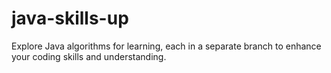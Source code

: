 # java-skills-up
Explore Java algorithms for learning, each in a separate branch to enhance your coding skills and understanding.
